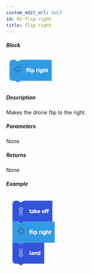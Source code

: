 ```yaml
---
custom_edit_url: null
id: 02-flip-right
title: flip right
---
```


##### Block

![flipright image](flipright.png)

##### Description

Makes the drone flip to the right.

##### Parameters

None

##### Returns

None

##### Example

![Alt text](flipright_example.png)